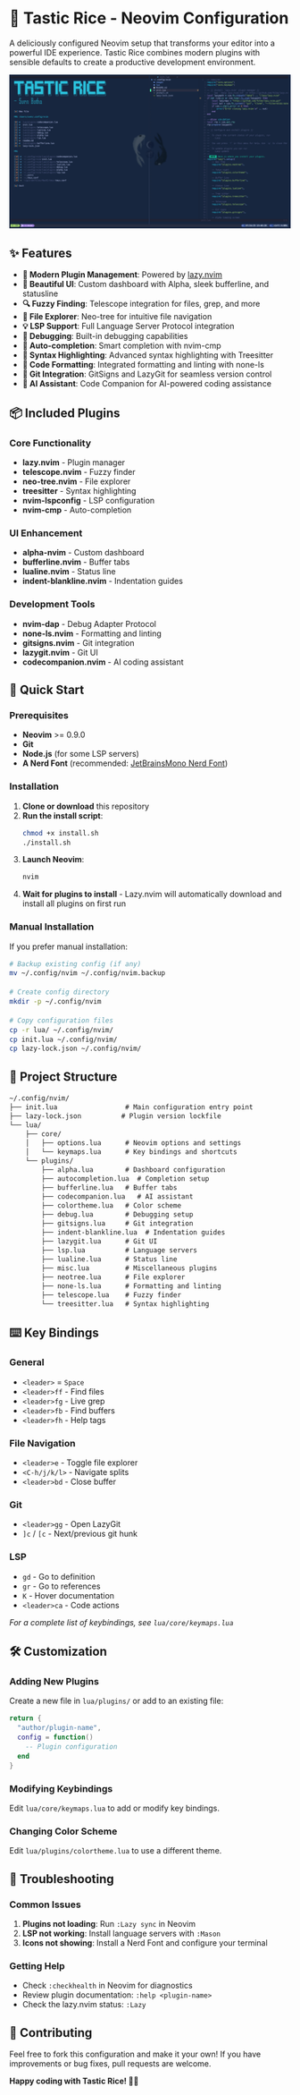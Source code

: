 # 🍚 Tastic Rice - Neovim Configuration

A deliciously configured Neovim setup that transforms your editor into a powerful IDE experience. Tastic Rice combines modern plugins with sensible defaults to create a productive development environment.

![Tastic Rice Preview](./images/preview.png)

## ✨ Features

- **🚀 Modern Plugin Management**: Powered by [lazy.nvim](https://github.com/folke/lazy.nvim)
- **🎨 Beautiful UI**: Custom dashboard with Alpha, sleek bufferline, and statusline
- **🔍 Fuzzy Finding**: Telescope integration for files, grep, and more
- **🌳 File Explorer**: Neo-tree for intuitive file navigation
- **💡 LSP Support**: Full Language Server Protocol integration
- **🐛 Debugging**: Built-in debugging capabilities
- **🎯 Auto-completion**: Smart completion with nvim-cmp
- **🎨 Syntax Highlighting**: Advanced syntax highlighting with Treesitter
- **📝 Code Formatting**: Integrated formatting and linting with none-ls
- **🔄 Git Integration**: GitSigns and LazyGit for seamless version control
- **🤖 AI Assistant**: Code Companion for AI-powered coding assistance

## 📦 Included Plugins

### Core Functionality

- **lazy.nvim** - Plugin manager
- **telescope.nvim** - Fuzzy finder
- **neo-tree.nvim** - File explorer
- **treesitter** - Syntax highlighting
- **nvim-lspconfig** - LSP configuration
- **nvim-cmp** - Auto-completion

### UI Enhancement

- **alpha-nvim** - Custom dashboard
- **bufferline.nvim** - Buffer tabs
- **lualine.nvim** - Status line
- **indent-blankline.nvim** - Indentation guides

### Development Tools

- **nvim-dap** - Debug Adapter Protocol
- **none-ls.nvim** - Formatting and linting
- **gitsigns.nvim** - Git integration
- **lazygit.nvim** - Git UI
- **codecompanion.nvim** - AI coding assistant

## 🚀 Quick Start

### Prerequisites

- **Neovim** >= 0.9.0
- **Git**
- **Node.js** (for some LSP servers)
- **A Nerd Font** (recommended: [JetBrainsMono Nerd Font](https://www.nerdfonts.com/))

### Installation

1. **Clone or download** this repository
2. **Run the install script**:
   ```bash
   chmod +x install.sh
   ./install.sh
   ```
3. **Launch Neovim**:
   ```bash
   nvim
   ```
4. **Wait for plugins to install** - Lazy.nvim will automatically download and install all plugins on first run

### Manual Installation

If you prefer manual installation:

```bash
# Backup existing config (if any)
mv ~/.config/nvim ~/.config/nvim.backup

# Create config directory
mkdir -p ~/.config/nvim

# Copy configuration files
cp -r lua/ ~/.config/nvim/
cp init.lua ~/.config/nvim/
cp lazy-lock.json ~/.config/nvim/
```

## 📁 Project Structure

```
~/.config/nvim/
├── init.lua                 # Main configuration entry point
├── lazy-lock.json          # Plugin version lockfile
└── lua/
    ├── core/
    │   ├── options.lua      # Neovim options and settings
    │   └── keymaps.lua      # Key bindings and shortcuts
    └── plugins/
        ├── alpha.lua        # Dashboard configuration
        ├── autocompletion.lua  # Completion setup
        ├── bufferline.lua   # Buffer tabs
        ├── codecompanion.lua   # AI assistant
        ├── colortheme.lua   # Color scheme
        ├── debug.lua        # Debugging setup
        ├── gitsigns.lua     # Git integration
        ├── indent-blankline.lua  # Indentation guides
        ├── lazygit.lua      # Git UI
        ├── lsp.lua          # Language servers
        ├── lualine.lua      # Status line
        ├── misc.lua         # Miscellaneous plugins
        ├── neotree.lua      # File explorer
        ├── none-ls.lua      # Formatting and linting
        ├── telescope.lua    # Fuzzy finder
        └── treesitter.lua   # Syntax highlighting
```

## ⌨️ Key Bindings

### General

- `<leader>` = `Space`
- `<leader>ff` - Find files
- `<leader>fg` - Live grep
- `<leader>fb` - Find buffers
- `<leader>fh` - Help tags

### File Navigation

- `<leader>e` - Toggle file explorer
- `<C-h/j/k/l>` - Navigate splits
- `<leader>bd` - Close buffer

### Git

- `<leader>gg` - Open LazyGit
- `]c` / `[c` - Next/previous git hunk

### LSP

- `gd` - Go to definition
- `gr` - Go to references
- `K` - Hover documentation
- `<leader>ca` - Code actions

_For a complete list of keybindings, see `lua/core/keymaps.lua`_

## 🛠️ Customization

### Adding New Plugins

Create a new file in `lua/plugins/` or add to an existing file:

```lua
return {
  "author/plugin-name",
  config = function()
    -- Plugin configuration
  end
}
```

### Modifying Keybindings

Edit `lua/core/keymaps.lua` to add or modify key bindings.

### Changing Color Scheme

Edit `lua/plugins/colortheme.lua` to use a different theme.

## 🔧 Troubleshooting

### Common Issues

1. **Plugins not loading**: Run `:Lazy sync` in Neovim
2. **LSP not working**: Install language servers with `:Mason`
3. **Icons not showing**: Install a Nerd Font and configure your terminal

### Getting Help

- Check `:checkhealth` in Neovim for diagnostics
- Review plugin documentation: `:help <plugin-name>`
- Check the lazy.nvim status: `:Lazy`

## 🤝 Contributing

Feel free to fork this configuration and make it your own! If you have improvements or bug fixes, pull requests are welcome.

**Happy coding with Tastic Rice! 🍚✨**
